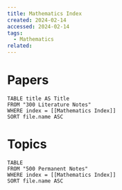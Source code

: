 ```yaml
---
title: Mathematics Index
created: 2024-02-14
accessed: 2024-02-14
tags:
  - Mathematics
related:
---
```


# Papers

```dataview
TABLE title AS Title
FROM "300 Literature Notes"
WHERE index = [[Mathematics Index]]
SORT file.name ASC
```

# Topics

```dataview
TABLE
FROM "500 Permanent Notes"
WHERE index = [[Mathematics Index]]
SORT file.name ASC
```
